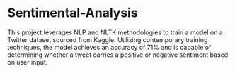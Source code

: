 # Sentimental-Analysis


This project leverages NLP and NLTK methodologies to train a model on a Twitter dataset sourced from Kaggle. Utilizing contemporary training techniques, the model achieves an accuracy of 71% and is capable of determining whether a tweet carries a positive or negative sentiment based on user input.
